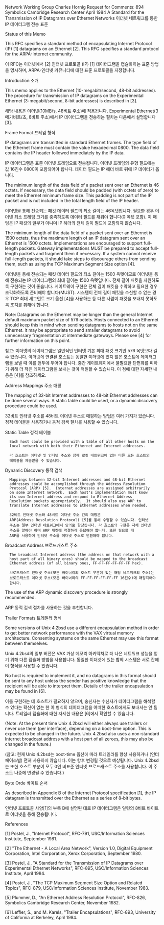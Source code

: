 

Network Working Group                                     Charles Hornig
Request for Comments: 894            Symbolics Cambridge Research Center
                                                              April 1984
 A Standard for the Transmission of IP Datagrams over Ethernet Networks
 이더넷 네트워크를 통한 IP 데이터그램 전송 표준


Status of this Memo

   This RFC specifies a standard method of encapsulating Internet
   Protocol (IP) [1] datagrams on an Ethernet [2].  This RFC specifies a
   standard protocol for the ARPA-Internet community.

   이 RFC는 이더넷에서 [2] 인터넷 프로토콜 (IP) [1] 데이터그램을 캡슐화하는 표준 방법을 명시하며,
   ARPA-인터넷 커뮤니티에 대한 표준 프로토콜을 지정합니다.

Introduction
소개

   This memo applies to the Ethernet (10-megabit/second, 48-bit
   addresses).  The procedure for transmission of IP datagrams on the
   Experimental Ethernet (3-megabit/second, 8-bit addresses) is
   described in [3].

   해당 내용은 이더넷(10MB/s, 48비트 주소)에 적용됩니다. 
   Experimental Ethernet(3메가비트/초, 8비트 주소)에서 IP 데이터그램을 전송하는 절차는 
   다음에서 설명합니다 [3].

Frame Format
프레임 형식

   IP datagrams are transmitted in standard Ethernet frames.  The type
   field of the Ethernet frame must contain the value hexadecimal 0800.
   The data field contains the IP header followed immediately by the IP
   data.

   IP 데이터그램은 표준 이더넷 프레임으로 전송됩니다. 이더넷 프레임의 유형 필드에는 값 16진수
   0800이 포함되어야 합니다. 데이터 필드는 IP 헤더 바로 뒤에 IP 데이터가 옵니다.

   The minimum length of the data field of a packet sent over an
   Ethernet is 46 octets.  If necessary, the data field should be padded
   (with octets of zero) to meet the Ethernet minimum frame size.  This
   padding is not part of the IP packet and is not included in the total
   length field of the IP header.

   이더넷을 통해 전송되는 패킷 데이터 필드의 최소 길이는 46옥텟입니다. 필요한 경우 이더넷 최소
   프레임 크기를 충족하도록 데이터 필드를 채워야 합니다(0 옥텟 포함). 이 패딩은 IP 패킷의 
   일부가 아니며 IP 헤더의 전체 길이 필드에 포함되지 않습니다.

   The minimum length of the data field of a packet sent over an
   Ethernet is 1500 octets, thus the maximum length of an IP datagram
   sent over an Ethernet is 1500 octets.  Implementations are encouraged
   to support full-length packets.  Gateway implementations MUST be
   prepared to accept full-length packets and fragment them if
   necessary.  If a system cannot receive full-length packets, it should
   take steps to discourage others from sending them, such as using the
   TCP Maximum Segment Size option [4].

   이더넷을 통해 전송되는 패킷 데이터 필드의 최소 길이는 1500 옥텟이므로 이더넷을 통해 전송되는
   IP 데이터그램의 최대 길이는 1500 옥텟입니다. 전체 길이 패킷을 지원하도록 구현하는 것이 
   좋습니다. 게이트웨이 구현은 전체 길이 패킷을 수락하고 필요한 경우 조각화하도록 준비해야 
   합니다(MUST). 시스템이 전체 길이 패킷을 수신할 수 없는 경우 TCP 최대 세그먼트 크기 
   옵션 [4]을 사용하는 등 다른 사람이 패킷을 보내지 못하도록 조치를 취해야 합니다.

   Note:  Datagrams on the Ethernet may be longer than the general
   Internet default maximum packet size of 576 octets.  Hosts connected
   to an Ethernet should keep this in mind when sending datagrams to
   hosts not on the same Ethernet.  It may be appropriate to send
   smaller datagrams to avoid unnecessary fragmentation at intermediate
   gateways.  Please see [4] for further information on this point.

   참고: 이더넷의 데이터그램은 일반적인 인터넷 기본 최대 패킷 크기인 ​​576 옥텟보다 길 수 
   있습니다. 이더넷에 연결된 호스트는 동일한 이더넷에 있지 않은 호스트에 데이터그램을 보낼 때
   이를 염두에 두어야 합니다. 중간 게이트웨이에서 불필요한 단편화를 피하기 위해 더 작은
   데이터그램을 보내는 것이 적절할 수 있습니다. 이 점에 대한 자세한 내용은 [4]를 참조하세요.

Address Mappings
주소 매핑

   The mapping of 32-bit Internet addresses to 48-bit Ethernet addresses
   can be done several ways.  A static table could be used, or a dynamic
   discovery procedure could be used.

   32비트 인터넷 주소를 48비트 이더넷 주소로 매핑하는 방법은 여러 가지가 있습니다. 
   정적 테이블을 사용하거나 동적 검색 절차를 사용할 수 있습니다.

   Static Table
   정적 테이블

      Each host could be provided with a table of all other hosts on the
      local network with both their Ethernet and Internet addresses.

      각 호스트는 이더넷 및 인터넷 주소와 함께 로컬 네트워크에 있는 다른 모든 호스트의 
      테이블을 제공받을 수 있습니다.

   Dynamic Discovery
   동적 검색

      Mappings between 32-bit Internet addresses and 48-bit Ethernet
      addresses could be accomplished through the Address Resolution
      Protocol (ARP) [5].  Internet addresses are assigned arbitrarily
      on some Internet network.  Each host's implementation must know
      its own Internet address and respond to Ethernet Address
      Resolution packets appropriately.  It should also use ARP to
      translate Internet addresses to Ethernet addresses when needed.

      32비트 인터넷 주소와 48비트 이더넷 주소 간의 매핑은 
      ARP(Address Resolution Protocol) [5]를 통해 수행할 수 있습니다. 인터넷 
      주소는 일부 인터넷 네트워크에서 임의로 할당됩니다. 각 호스트의 구현은 자체 인터넷 
      주소를 알아야 하며 ARP 패킷에 적절하게 응답해야 합니다. 또한 필요할 때
      ARP를 사용하여 인터넷 주소를 이더넷 주소로 변환해야 합니다.

   Broadcast Address
   브로드캐스트 주소

      The broadcast Internet address (the address on that network with a
      host part of all binary ones) should be mapped to the broadcast
      Ethernet address (of all binary ones, FF-FF-FF-FF-FF-FF hex).

      브로드캐스트 인터넷 주소(모든 바이너리의 호스트 부분이 있는 해당 네트워크의 주소)는
      브로드캐스트 이더넷 주소(모든 바이너리의 FF-FF-FF-FF-FF-FF 16진수)에 매핑되어야
      합니다.

   The use of the ARP dynamic discovery procedure is strongly
   recommended.

   ARP 동적 검색 절차를 사용하는 것을 추천합니다.

Trailer Formats
트레일러 형식

   Some versions of Unix 4.2bsd use a different encapsulation method in
   order to get better network performance with the VAX virtual memory
   architecture.  Consenting systems on the same Ethernet may use this
   format between themselves.

   Unix 4.2bsd의 일부 버전은 VAX 가상 메모리 아키텍처로 더 나은 네트워크 성능을 얻기 위해
   다른 캡슐화 방법을 사용합니다. 동일한 이더넷에 있는 합의 시스템은 서로 간에 이 형식을 사용할
   수 있습니다.

   No host is required to implement it, and no datagrams in this format
   should be sent to any host unless the sender has positive knowledge
   that the recipient will be able to interpret them.  Details of the
   trailer encapsulation may be found in [6].

   이를 구현하는 데 호스트가 필요하지 않으며, 송신자는 수신자가 데이터그램을 해석할 수 있다는
   확신이 없는 한 이 형식의 데이터그램을 어떠한 호스트에게도 보내서는 안 됩니다.
   트레일러 캡슐화에 대한 자세한 내용은 [6]에서 확인할 수 있습니다.

   (Note:  At the present time Unix 4.2bsd will either always use
   trailers or never use them (per interface), depending on a boot-time
   option.  This is expected to be changed in the future.  Unix 4.2bsd
   also uses a non-standard Internet broadcast address with a host part
   of all zeroes, this may also be changed in the future.)

   (참고: 현재 Unix 4.2bsd는 boot-time 옵션에 따라 트레일러를 항상 사용하거나
   (인터페이스별) 전혀 사용하지 않습니다. 이는 향후 변경될 것으로 예상됩니다.
   Unix 4.2bsd는 또한 호스트 부분이 모두 0인 비표준 인터넷 브로드캐스트 주소를 사용합니다.
   이 주소도 나중에 변경될 수 있습니다.)

Byte Orde
바이트 순서

   As described in Appendix B of the Internet Protocol
   specification [1], the IP datagram is transmitted over the Ethernet
   as a series of 8-bit bytes.

   인터넷 프로토콜 사양[1]의 부록 B에 설명된 대로 IP 데이터그램은 일련의 8비트 바이트로 
   이더넷을 통해 전송됩니다.

References

   [1]  Postel, J., "Internet Protocol", RFC-791, USC/Information
   Sciences Institute, September 1981.

   [2]  "The Ethernet - A Local Area Network", Version 1.0, Digital
   Equipment Corporation, Intel Corporation, Xerox Corporation,
   September 1980.

   [3]  Postel, J., "A Standard for the Transmission of IP Datagrams
   over Experimental Ethernet Networks", RFC-895, USC/Information
   Sciences Institute, April 1984.

   [4]  Postel, J., "The TCP Maximum Segment Size Option and Related
   Topics", RFC-879, USC/Information Sciences Institute, November 1983.

   [5]  Plummer, D., "An Ethernet Address Resolution Protocol", RFC-826,
   Symbolics Cambridge Research Center, November 1982.

   [6]  Leffler, S., and M. Karels, "Trailer Encapsulations", RFC-893,
   University of California at Berkeley, April 1984.
